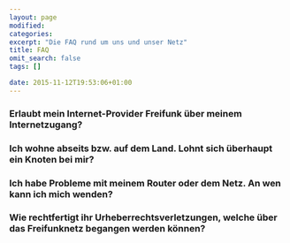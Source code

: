 ```yaml
---
layout: page
modified:
categories:
excerpt: "Die FAQ rund um uns und unser Netz"
title: FAQ
omit_search: false
tags: []

date: 2015-11-12T19:53:06+01:00
---
```


### Erlaubt mein Internet-Provider Freifunk über meinem Internetzugang?

Einige Anbieter von DSL-Flatrates verbieten die Mehrplatznutzung in ihren AGBs. Uns sind allerdings bisher keine Beschwerden von Providern bekannt.

### Ich wohne abseits bzw. auf dem Land. Lohnt sich überhaupt ein Knoten bei mir?

Der Aufbau eines Freifunkknotens lohnt sich immer. Wir haben schon häufig festgestellt das Freifunkrouter, bei denen nicht mit einer starken Nutzung gerechnet wurde, sich sehr gut entwickelt haben. Nur durch neue Router kann sich die Freifunkidee entfalten. Jeder stellt doch letztlich gerne seinem Besuch einen unkomplizierten Internetzugang zur Verfügung. Bei dem Zugang zu einem Freifunkknoten muss weder der WLAN Schlüssel ausgetauscht werden, noch eine Registrierung erfolgen. Das private WLAN kann natürlich parallel betrieben werden.

### Ich habe Probleme mit meinem Router oder dem Netz. An wen kann ich mich wenden?

Du kannst eine E-Mail an support @ freifunk-westerwald.de schreiben oder ein Ticket unter <https://tickets.freifunk-westerwald.de/> eröffnen.

### Wie rechtfertigt ihr Urheberrechtsverletzungen, welche über das Freifunknetz begangen werden können?

Gar nicht. Wir sind nicht davon angetan, wenn Freifunk für kriminelle Zwecke missbraucht wird. Allerdings ist es, wie mit so vielen Dingen im Leben, etwas das für gute Sachen genutzt werden kann, kann ebenso auch für schlechte Sachen genutzt werden. Es erscheint weit hergeholt, dass man beispielsweise scharfe Messer verbieten würde, weil man damit Menschen schädigen kann. Würden wir alle Technologien verbieten, mit denen man einem Menschen Schaden zufügen könnte, wären wir immer noch am Anfang der Steinzeit. Wir stehen für eine freie und ungehinderte Verbreitung von Wissen und Ressourcen. Wir möchten Technologien nicht für gesellschaftliche Probleme verantwortlich machen.

<style>
    h3 {
        position: relative;
        cursor: pointer;
    }
    h3 > i {
        position: absolute;
        top: calc(50% - 15px);
        left: -33px;
    }
    h3 + p {
        display: none;
    }
    h3.active + p {
        display: block;
    }
</style>
<script>
    document.addEventListener( "DOMContentLoaded", function( event ) {
        // HACK: iterate over elements
        Array.prototype.forEach.call(document.getElementsByTagName( "h3"), ( function( headline ){
            var icon = document.createElement( "i" );
            icon.className = "fa fa-plus-circle";
            headline.appendChild( icon );

            headline.addEventListener("mousedown", function() {
                var active = !!this.className;
                this.className = active ? "" : "active";
                icon.className = active ? "fa fa-plus-circle" : "fa fa-minus-circle";
            });
        }));
    });
</script>
